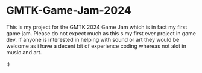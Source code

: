 # GMTK-Game-Jam-2024

This is my project for the GMTK 2024 Game Jam which is in fact my first game jam. Please do not expect much as this s my first ever project in game dev.
If anyone is interested in helping with sound or art they would be welcome as i have a decent bit of experience coding whereas not alot in music and art.

:)
